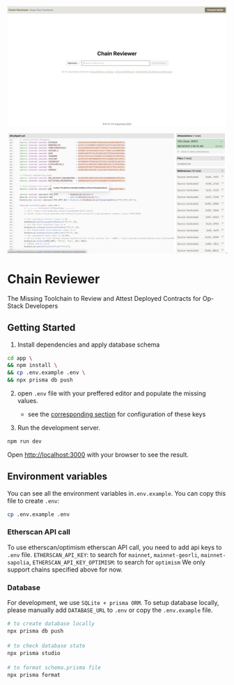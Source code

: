 ![Main page](.github/chain-review_01_main-page.jpg)

![Contract page](.github/chain-review_02_parsing.jpg)

# Chain Reviewer

The Missing Toolchain to Review and Attest Deployed Contracts for Op-Stack Developers

## Getting Started

1. Install dependencies and apply database schema
```bash
cd app \
&& npm install \
&& cp .env.example .env \
&& npx prisma db push
```
2. open `.env` file with your preffered editor and populate the missing values.
   - see the [corresponding section](./README.md#environment-variables) for configuration of these keys

4. Run the development server.
```bash
npm run dev
```

Open [http://localhost:3000](http://localhost:3000) with your browser to see the result.

## Environment variables

You can see all the environment variables in`.env.example`.
You can copy this file to create `.env`:

```bash
cp .env.example .env
```

### Etherscan API call

To use etherscan/optimism etherscan API call, you need to add api keys to `.env` file.
`ETHERSCAN_API_KEY`: to search for `mainnet`, `mainnet-georli`, `mainnet-sapolia`,
`ETHERSCAN_API_KEY_OPTIMISM`: to search for `optimism`
We only support chains specified above for now.

### Database

For development, we use `SQLite + prisma ORM`.
To setup database locally, please manually add `DATABASE_URL` to `.env` or copy the `.env.example` file.

```bash
# to create database locally
npx prisma db push

# to check database state
npx prisma studio

# to format schema.prisma file
npx prisma format
```
